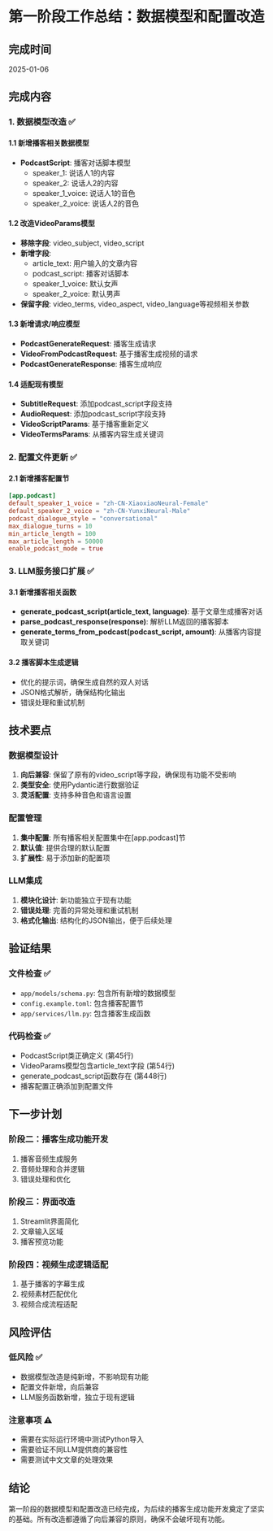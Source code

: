 # 第一阶段工作总结：数据模型和配置改造

## 完成时间
2025-01-06

## 完成内容

### 1. 数据模型改造 ✅

#### 1.1 新增播客相关数据模型
- **PodcastScript**: 播客对话脚本模型
  - speaker_1: 说话人1的内容
  - speaker_2: 说话人2的内容  
  - speaker_1_voice: 说话人1的音色
  - speaker_2_voice: 说话人2的音色

#### 1.2 改造VideoParams模型
- **移除字段**: video_subject, video_script
- **新增字段**: 
  - article_text: 用户输入的文章内容
  - podcast_script: 播客对话脚本
  - speaker_1_voice: 默认女声
  - speaker_2_voice: 默认男声
- **保留字段**: video_terms, video_aspect, video_language等视频相关参数

#### 1.3 新增请求/响应模型
- **PodcastGenerateRequest**: 播客生成请求
- **VideoFromPodcastRequest**: 基于播客生成视频的请求
- **PodcastGenerateResponse**: 播客生成响应

#### 1.4 适配现有模型
- **SubtitleRequest**: 添加podcast_script字段支持
- **AudioRequest**: 添加podcast_script字段支持
- **VideoScriptParams**: 基于播客重新定义
- **VideoTermsParams**: 从播客内容生成关键词

### 2. 配置文件更新 ✅

#### 2.1 新增播客配置节
```toml
[app.podcast]
default_speaker_1_voice = "zh-CN-XiaoxiaoNeural-Female"
default_speaker_2_voice = "zh-CN-YunxiNeural-Male"
podcast_dialogue_style = "conversational"
max_dialogue_turns = 10
min_article_length = 100
max_article_length = 50000
enable_podcast_mode = true
```

### 3. LLM服务接口扩展 ✅

#### 3.1 新增播客相关函数
- **generate_podcast_script(article_text, language)**: 基于文章生成播客对话
- **parse_podcast_response(response)**: 解析LLM返回的播客脚本
- **generate_terms_from_podcast(podcast_script, amount)**: 从播客内容提取关键词

#### 3.2 播客脚本生成逻辑
- 优化的提示词，确保生成自然的双人对话
- JSON格式解析，确保结构化输出
- 错误处理和重试机制

## 技术要点

### 数据模型设计
1. **向后兼容**: 保留了原有的video_script等字段，确保现有功能不受影响
2. **类型安全**: 使用Pydantic进行数据验证
3. **灵活配置**: 支持多种音色和语言设置

### 配置管理
1. **集中配置**: 所有播客相关配置集中在[app.podcast]节
2. **默认值**: 提供合理的默认配置
3. **扩展性**: 易于添加新的配置项

### LLM集成
1. **模块化设计**: 新功能独立于现有功能
2. **错误处理**: 完善的异常处理和重试机制
3. **格式化输出**: 结构化的JSON输出，便于后续处理

## 验证结果

### 文件检查 ✅
- `app/models/schema.py`: 包含所有新增的数据模型
- `config.example.toml`: 包含播客配置节
- `app/services/llm.py`: 包含播客生成函数

### 代码检查 ✅
- PodcastScript类正确定义 (第45行)
- VideoParams模型包含article_text字段 (第54行)
- generate_podcast_script函数存在 (第448行)
- 播客配置正确添加到配置文件

## 下一步计划

### 阶段二：播客生成功能开发
1. 播客音频生成服务
2. 音频处理和合并逻辑
3. 错误处理和优化

### 阶段三：界面改造
1. Streamlit界面简化
2. 文章输入区域
3. 播客预览功能

### 阶段四：视频生成逻辑适配
1. 基于播客的字幕生成
2. 视频素材匹配优化
3. 视频合成流程适配

## 风险评估

### 低风险 ✅
- 数据模型改造是纯新增，不影响现有功能
- 配置文件新增，向后兼容
- LLM服务函数新增，独立于现有逻辑

### 注意事项 ⚠️
- 需要在实际运行环境中测试Python导入
- 需要验证不同LLM提供商的兼容性
- 需要测试中文文章的处理效果

## 结论

第一阶段的数据模型和配置改造已经完成，为后续的播客生成功能开发奠定了坚实的基础。所有改造都遵循了向后兼容的原则，确保不会破坏现有功能。

